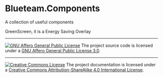 # Blueteam.Components
A collection of useful components

GreenScreen, it is a Energy Saving Overlay

---
[![GNU Affero General Public License](https://www.gnu.org/graphics/agplv3-155x51.png)](https://www.gnu.org/licenses/agpl-3.0.en.html)
The project source code is licensed under a [GNU Affero General Public License 3.0](https://www.gnu.org/licenses/agpl-3.0.en.html).

---
[![Creative Commons License](https://i.creativecommons.org/l/by-sa/4.0/88x31.png)](http://creativecommons.org/licenses/by-sa/4.0/)
The project documentation is licensed under a [Creative Commons Attribution-ShareAlike 4.0 International License](http://creativecommons.org/licenses/by-sa/4.0/).
